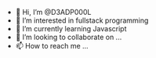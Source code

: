 - 👋 Hi, I’m @D3ADP000L
- 👀 I’m interested in fullstack programming
- 🌱 I’m currently learning Javascript
- 💞️ I’m looking to collaborate on ...
- 📫 How to reach me ...

<!---
D3ADP000L/D3ADP000L is a ✨ special ✨ repository because its `README.md` (this file) appears on your GitHub profile.
You can click the Preview link to take a look at your changes.
--->

